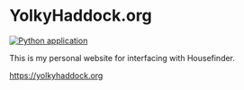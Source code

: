 # YolkyHaddock.org

[![Python application](https://github.com/YolkyHaddock597/HOUSEFINDER-DB/actions/workflows/main.yml/badge.svg)](https://github.com/YolkyHaddock597/HOUSEFINDER-DB/actions/workflows/main.yml)

This is my personal website for interfacing with Housefinder.

https://yolkyhaddock.org
